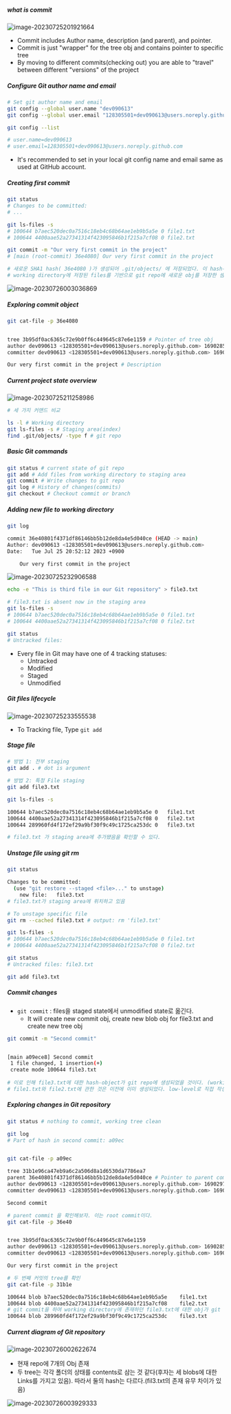 ##### what is commit

![image-20230725201921664](images/image-20230725201921664.png)

- Commit includes Author name, description (and parent), and pointer.
- Commit is just "wrapper" for the tree obj and contains pointer to specific tree
- By moving to different commits(checking out) you are able to "travel" between different "versions" of the project



##### Configure Git author name and email

~~~ bash
# Set git author name and email
git config --global user.name "dev090613"
git config --global user.email "128305501+dev090613@users.noreply.github.com"

git config --list

# user.name=dev090613
# user.email=128305501+dev090613@users.noreply.github.com
~~~

- It's recommended to set in your local git config name and email same as used at GitHub account.



##### Creating first commit

~~~bash
git status
# Changes to be committed:
# ...

git ls-files -s
# 100644 b7aec520dec0a7516c18eb4c68b64ae1eb9b5a5e 0	file1.txt
# 100644 4400aae52a27341314f423095846b1f215a7cf08 0	file2.txt

git commit -m "Our very first commit in the project"
# [main (root-commit) 36e4080] Our very first commit in the project

# 새로운 SHA1 hash( 36e4080 )가 생성되어 .git/objects/ 에 저장되었다. 이 hash-obj는 commit이며 tree의 포인터를 포함한 여러가지 정보를 담는다.
# working directory에 저장된 files를 기반으로 git repo에 새로운 obj를 저장한 셈
~~~

![image-20230726003036869](images/image-20230726003036869.png)

##### Exploring commit object

~~~bash
git cat-file -p 36e4080


tree 3b95df0ac6365c72e9b0ff6c449645c87e6e1159 # Pointer of tree obj
author dev090613 <128305501+dev090613@users.noreply.github.com> 1690285932 +0900 # Author name and email
committer dev090613 <128305501+dev090613@users.noreply.github.com> 1690285932 +0900 # Committer

Our very first commit in the project # Description
~~~



##### Current project state overview

![image-20230725211258986](images/image-20230725211258986.png)

~~~bash
# 세 가지 커맨드 비교

ls -l # Working directory
git ls-files -s # Staging area(index)
find .git/objects/ -type f # git repo
~~~



##### Basic Git commands

~~~bash
git status # current state of git repo
git add # Add files from working directory to staging area
git commit # Write changes to git repo
git log # History of changes(commits)
git checkout # Checkout commit or branch
~~~

##### Adding new file to working directory

~~~bash
git log

commit 36e40801f4371df86146bb5b12de8da4e5d040ce (HEAD -> main)
Author: dev090613 <128305501+dev090613@users.noreply.github.com>
Date:   Tue Jul 25 20:52:12 2023 +0900

    Our very first commit in the project
~~~

![image-20230725232906588](images/image-20230725232906588.png)

~~~bash
echo -e "This is third file in our Git repository" > file3.txt

# file3.txt is absent now in the staging area
git ls-files -s
# 100644 b7aec520dec0a7516c18eb4c68b64ae1eb9b5a5e 0	file1.txt
# 100644 4400aae52a27341314f423095846b1f215a7cf08 0	file2.txt

git status 
# Untracked files:


~~~



- Every file in Git may have one of 4 tracking statuses:
  - Untracked
  - Modified
  - Staged
  - Unmodified



##### Git files lifecycle

![image-20230725233555538](images/image-20230725233555538.png)

- To Tracking file, Type `git add`



##### Stage file

~~~bash
# 방법 1: 전부 staging
git add . # dot is argument

# 방법 2: 특정 File staging
git add file3.txt
~~~



~~~bash
git ls-files -s

100644 b7aec520dec0a7516c18eb4c68b64ae1eb9b5a5e 0	file1.txt
100644 4400aae52a27341314f423095846b1f215a7cf08 0	file2.txt
100644 289960fd4f172ef29a9bf30f9c49c1725ca253dc 0	file3.txt

# file3.txt 가 staging area에 추가됐음을 확인할 수 있다.
~~~



##### Unstage file using git rm

~~~bash
git status

Changes to be committed:
  (use "git restore --staged <file>..." to unstage)
	new file:   file3.txt	
# file3.txt가 staging area에 위치하고 있음

# To unstage specific file
git rm --cached file3.txt # output: rm 'file3.txt'

git ls-files -s
# 100644 b7aec520dec0a7516c18eb4c68b64ae1eb9b5a5e 0	file1.txt
# 100644 4400aae52a27341314f423095846b1f215a7cf08 0	file2.txt

git status
# Untracked files: file3.txt

git add file3.txt
~~~

##### Commit changes

- `git commit` : files을 staged state에서 unmodified state로 옮긴다.
  - It will create new commit obj, create new blob obj for file3.txt and create new tree obj

~~~bash
git commit -m "Second commit"


[main a09ece8] Second commit
 1 file changed, 1 insertion(+)
 create mode 100644 file3.txt
 
# 이로 인해 file3.txt에 대한 hash-object가 git repo에 생성되었을 것이다. (working directory의 file을 기반으로 git repo에 obj를 생성한 것)
# file1.txt와 file2.txt에 관한 것은 이전에 이미 생성되었다. low-level로 직접 작성. (git repo에 직접 생성하였었고, git read-tree, checkout-index 하여 working directory에 가져왔었음 )
~~~



##### Exploring changes in Git repository

~~~bash
git status # nothing to commit, working tree clean

git log
# Part of hash in second commit: a09ec


git cat-file -p a09ec

tree 31b1e96ca47eb9a6c2a506d8a1d6530da7786ea7
parent 36e40801f4371df86146bb5b12de8da4e5d040ce # Pointer to parent commit
author dev090613 <128305501+dev090613@users.noreply.github.com> 1690297384 +0900
committer dev090613 <128305501+dev090613@users.noreply.github.com> 1690297384 +0900

Second commit
~~~

~~~bash
# parent commit 을 확인해보자. 이는 root commit이다.
git cat-file -p 36e40


tree 3b95df0ac6365c72e9b0ff6c449645c87e6e1159
author dev090613 <128305501+dev090613@users.noreply.github.com> 1690285932 +0900
committer dev090613 <128305501+dev090613@users.noreply.github.com> 1690285932 +0900

Our very first commit in the project
~~~

~~~bash
# 두 번째 커밋의 tree를 확인
git cat-file -p 31b1e

100644 blob b7aec520dec0a7516c18eb4c68b64ae1eb9b5a5e	file1.txt
100644 blob 4400aae52a27341314f423095846b1f215a7cf08	file2.txt
# git commit을 하여 working directory에 존재하던 file3.txt에 대한 obj가 git repo에 생성되었다.
100644 blob 289960fd4f172ef29a9bf30f9c49c1725ca253dc	file3.txt  

~~~





##### Current diagram of Git repository

![image-20230726002622674](images/image-20230726002622674.png)

- 현재 repo에 7개의 Obj 존재
- 두 tree는 각각 폴더의 상태를 contents로 삼는 것 같다(후자는 세 blobs에 대한 Links를 가지고 있음). 따라서 둘의 hash는 다르다.(fil3.txt의 존재 유무 차이가 있음)

![image-20230726003929333](images/image-20230726003929333.png)